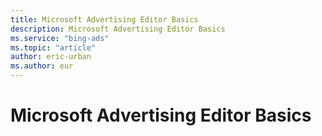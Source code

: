 ```yaml
---
title: Microsoft Advertising Editor Basics
description: Microsoft Advertising Editor Basics
ms.service: "bing-ads"
ms.topic: "article"
author: eric-urban
ms.author: eur
---
```


# Microsoft Advertising Editor Basics


